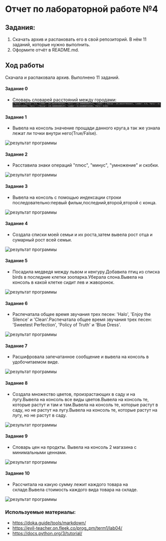 # Отчет по лабораторной работе №4
## Задания:
1. Скачать архив и распаковать его в свой репозиторий. В нём 11 заданий, которые нужно выполнить.
2. Оформите отчёт в README.md.
## Ход работы 
Скачала и распаковала архив. Выполнено 11 заданий.
#### Задание 0
- Cловарь словарей расстояний между городами:
![№0](pics/00.png)

#### Задание 1
- Вывела на консоль значение прощади данного круга,а так же узнала лежат ли точки внутри него(True/False).
<image src = 01.png alt="результат программы">

#### Задание 2
- Расставила знаки операций "плюс", "минус", "умножение" и скобки.
<image src = 02.png alt="результат программы">

#### Задание 3
- Вывела на консоль с помощью индексации строки последовательно:первый фильм,последний,второй,второй с конца.
<image src = 03.png alt="результат программы">

#### Задание 4
- Создала списки моей семьи и их роста,затем вывела рост отца и сумарный рост всей семьи.
<image src = 04.png alt="результат программы">

#### Задание 5
- Посадила медведя между львом и кенгуру.Добавила птиц из списка birds в последние клетки зоопарка.Уберала слона.Вывела на консоль в какой клетке сидит лев и жаворонок.
<image src = 05.png alt="результат программы">

#### Задание 6
- Распечатала общее время звучания трех песен: 'Halo', 'Enjoy the Silence' и 'Clean'.Распечатала общее время звучания трех песен: 'Sweetest Perfection', 'Policy of Truth' и 'Blue Dress'.
<image src = 06.png alt="результат программы">

#### Задание 7
- Расшифровала запечатанное сообщение и вывела на консоль в удобочитаемом виде.
<image src = 07.png alt="результат программы">

#### Задание 8
- Создала множество цветов, произрастающих в саду и на лугу.Вывела на консоль все виды цветов.Вывела на консоль те, которые растут и там и там.Вывела на консоль те, которые растут в саду, но не растут на лугу.Вывела на консоль те, которые растут на лугу, но не растут в саду.
<image src = 08.png alt="результат программы">

#### Задание 9
- Словарь цен на продкты. Вывела на консоль 2 магазина с минимальными ценнами.
<image src = 09.png alt="результат программы">

#### Задание 10
- Рассчитала на какую сумму лежит каждого товара на складе.Вывела стоимость каждого вида товара на складе.
<image src = 10.png alt="результат программы">

### Используемые материалы:
- https://doka.guide/tools/markdown/
- https://evil-teacher.on.fleek.co/prog_pm/term1/lab04/
- https://docs.python.org/3/tutorial/
